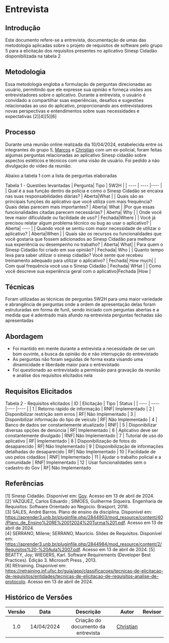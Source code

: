 # Entrevista

## Introdução
Este documento refere-se a entrevista, documentação de umas das metodologia aplicadas sobre o projeto de requisitos de software pelo grupo 5 para a elicitação dos requisitos presentes no aplicativo Sinesp Cidadão disponibilizada na tabela 2

## Metodologia
Essa metodologia engloba a formulação de perguntas direcionadas ao usuário, permitindo que ele expresse sua opinião e forneça visões aos entrevistadores sobre o aplicativo. Durante a entrevista, o usuário é convidado a compartilhar suas experiências, desafios e sugestões relacionadas ao uso do aplicativo,
proporcionando aos entrevistadores novas perspectivas e entendimentos sobre suas necessidades e expectativas  [2][4][5][6]

## Processo
Durante uma reunião online realizada dia 10/04/2024, estabelecida entre os integrantes do grupo 5, [Marcos](https://github.com/Bittarx) e [Christian](https://github.com/crstyhs) com um ex-policial, foram
feitas algumas perguntas relacionadas ao aplicativo Sinesp cidadão sobre aspectos estéticos e técnicos com uma visão de usuário. Foi pedido a não divulgação do vídeo da reunião.

Abaixo a tabela 1 com a lista de perguntas elaboradas

Tabela 1 - Questões levantadas
| Pergunta|  Tipo | 5W2H  | 
| ---- | ---- |---- | 
| Qual é a sua função dentro da polícia e como o Sinesp Cidadão se encaixa nas suas responsabilidades diárias? |   Aberta|What |
| Quais são as principais funções do aplicativo que você utiliza com mais frequência? Quais delas parecem mais importantes? |  Aberta| What |
|Por que essas funcionalidades citadas parecem necessárias? |  Aberta| Why |
| Onde você teve maior dificuldade ou facilidade de uso? |   Fechada|Where | 
| Você já precisou relatar algum problema técnico ou bug ao usar o aplicativo? |  Aberta| ---- |
| Quando você se sentiu com maior necessidade de utilizar o aplicativo? |  Aberta|When |
| Quais são os recursos ou funcionalidades que você gostaria que fossem adicionados ao Sinesp Cidadão para melhorar sua experiência ou desempenho no trabalho? |  Aberta| What|
| Para quem o Sinesp Cidadão foi criado em sua opinião? | Fechada| Who |
| Quanto tempo leva para saber utilizar o sinesp cidadão? Você sente que recebeu treinamento adequado para utilizar o aplicativo? |    Fechada| How much|
| Com qual frequência você usa o Sinesp Cidadão | Fechada| WHat |
| Como você descreve sua experiência geral com o aplicativo|Fechada |How |

##  Técnicas
Foram utilizadas as técnicas de perguntas 5W2H para uma maior variedade e abrangência de perguntas onde a ordem de apresentação delas foram estruturadas em forma de funil, sendo iniciado com perguntas
 abertas e a medida que é adentrado mais afundo na entrevista perguntas fechadas são apresentadas
## Abordagem
- Foi mantido em mente durante a entrevista a necessidade de ser um bom ouvinte, a busca da opinião do e não interrupção do entrevistado
- As perguntas não foram seguidas de forma exata visando uma dinamicidade e liberdade maior para o entrevistado 
- Foi questionado ao entrevistado a permissão para gravação da reunião e análise dos requisitos elicitados nela
## Requisitos Elicitados
Tabela 2 - Requisitos elicitados
| ID | Elicitação | Tipo | Status |
| ---- | ---- |---- |---- |
| 1 | Retorno rápido de informação | RNF| Implementado
| 2 | Disponibilizar restrição sem erros | RF| Não Implementado
| 3 | Disponibilizar informação do tipo de veículo | RF| Não Implementado
| 4 | Banco de dados ser constantemente atualizado | RNF| 
| 5 | Disponibilizar diversas opções de denúncia | RF| Implementado
| 6 | Aplicativo deve ser constantemente divulgado | RNF| Não Implementado
| 7 | Tutorial de uso do aplicativo | RF| Implementado
| 8 | Disponibilização de fotos do desaparecido | RF| Não Implementado
| 9 | Disponibilização de informações detalhadas do desaparecido | RF| Não Implementado
| 10 | Facilidade de uso pelos cidadãos | RNF| Implementado
| 11 | Ajudar o trabalho policial e a comunidade | RNF| Implementado
| 12 | Usar funcionalidades sem o cadastro do Gov | RF| Não Implementado



## Referências
[1] Sinesp Cidadão. Disponível em: [Gov](https://www.gov.br/pt-br/apps/sinesp-cidadao). Acesso em 13 de abril de 2024.</br>
[2] VAZQUEZ, Carlos Eduardo ; SIMOES, Guilherme Siqueira. Engenharia de Requisitos: Software Orientado ao Negocio. Brasport, 2016.</br>
[3] SALES, André Barros. Plano de ensino da disciplina. Disponível em: <https://aprender3.unb.br/pluginfile.php/2844903/mod_resource/content/40/Plano_de_Ensino%20RE%20012024%20Turma%201.pdf>. Acesso em 13 de abril de 2024.</br>
[4] SERRANO, Milene; SERRANO, Maurício. Slides de Requisitos. Disponível em: <https://aprender3.unb.br/pluginfile.php/2844984/mod_resource/content/2/Requisitos%20-%20Aula%2007.pdf>. Acesso em 13 de abril de 2024.
[5] BEATTY, Joy; WIEGERS, Karl. Software Requirements (Developer Best Practices). Edição 3. Microsoft Press , 2013.</br>
[6] REtraining. Disponível em: <https://retraining.inf.ufsc.br/guia/app/classificacoes/tecnicas-de-elicitacao-de-requisitos/entidades/tecnicas-de-elicitacao-de-requisitos-analise-de-protocolo>. Acesso em 13 de abril de 2024.
## Histórico de Versões
| Versão | Data | Descrição | Autor | Revisor |
| :----: | :--: | :-------: | :---: | :-----: |
| 1.0 | 14/04/2024 | Criação do documento da entrevista | [Christian](https://github.com/crstyhs)|  |
